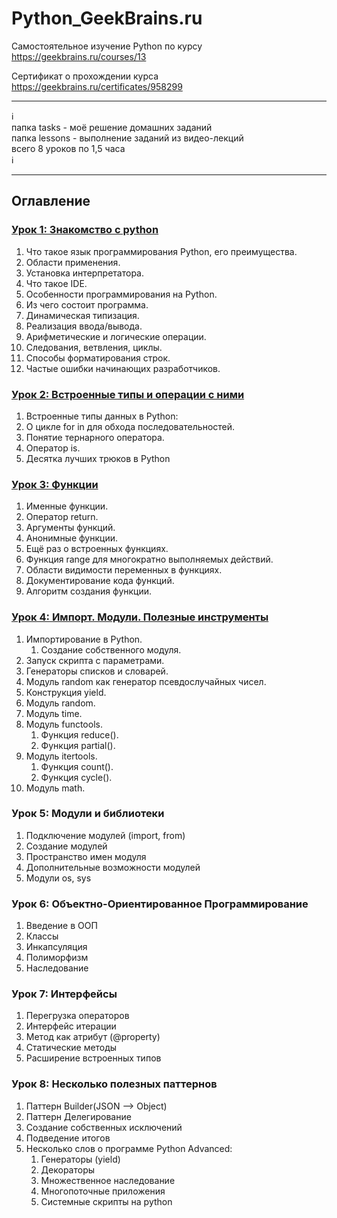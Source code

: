 # Python_GeekBrains.ru
Самостоятельное изучение Python по курсу https://geekbrains.ru/courses/13

Сертификат о прохождении курса https://geekbrains.ru/certificates/958299

_________
:information_source:    
папка tasks - моё решение домашних заданий   
папка lessons - выполнение заданий из видео-лекций   
всего 8 уроков по 1,5 часа    
:information_source:
_________

## Оглавление

### [Урок 1: Знакомство с python](https://github.com/kornilovaap/Python_GeekBrains.ru/tree/main/Lesson_1)
1. Что такое язык программирования Python, его преимущества.
1. Области применения.
1. Установка интерпретатора.
1. Что такое IDE.
1. Особенности программирования на Python.
1. Из чего состоит программа.
1. Динамическая типизация.
1. Реализация ввода/вывода.
1. Арифметические и логические операции.
1. Следования, ветвления, циклы.
1. Способы форматирования строк.
1. Частые ошибки начинающих разработчиков.
     
     
### [Урок 2: Встроенные типы и операции с ними](https://github.com/kornilovaap/Python_GeekBrains.ru/tree/main/Lesson_2)
1. Встроенные типы данных в Python:
1. О цикле for in для обхода последовательностей.
1. Понятие тернарного оператора.
1. Оператор is.
1. Десятка лучших трюков в Python
      
       
### [Урок 3: Функции](https://github.com/kornilovaap/Python_GeekBrains.ru/tree/main/Lesson_3)
1. Именные функции.
1. Оператор return.
1. Аргументы функций.
1. Анонимные функции.
1. Ещё раз о встроенных функциях.
1. Функция range для многократно выполняемых действий.
1. Области видимости переменных в функциях.
1. Документирование кода функций.
1. Алгоритм создания функции.
      
     
### [Урок 4: Импорт. Модули. Полезные инструменты](https://github.com/kornilovaap/Python_GeekBrains.ru/tree/main/Lesson_4)
1. Импортирование в Python.
    1. Создание собственного модуля.
1. Запуск скрипта с параметрами.
1. Генераторы списков и словарей.
1. Модуль random как генератор псевдослучайных чисел.
1. Конструкция yield.
1. Модуль random.
1. Модуль time.
1. Модуль functools.
    1. Функция reduce().
    1. Функция partial().
1. Модуль itertools.
    1. Функция count().
    1. Функция cycle().
1. Модуль math.
    
    
### Урок 5: Модули и библиотеки
1. Подключение модулей (import, from)
1. Создание модулей
1. Пространство имен модуля
1. Дополнительные возможности модулей
1. Модули os, sys

### Урок 6: Объектно-Ориентированное Программирование
1. Введение в ООП
1. Классы
1. Инкапсуляция
1. Полиморфизм
1. Наследование

### Урок 7: Интерфейсы
1. Перегрузка операторов
1. Интерфейс итерации
1. Метод как атрибут (@property)
1. Статические методы
1. Расширение встроенных типов

### Урок 8: Несколько полезных паттернов
1. Паттерн Builder(JSON --> Object)
1. Паттерн Делегирование
1. Создание собственных исключений
1. Подведение итогов
1. Несколько слов о программе Python Advanced:
    1. Генераторы (yield)
    1. Декораторы
    1. Множественное наследование
    1. Многопоточные приложения
    1. Системные скрипты на python
   
